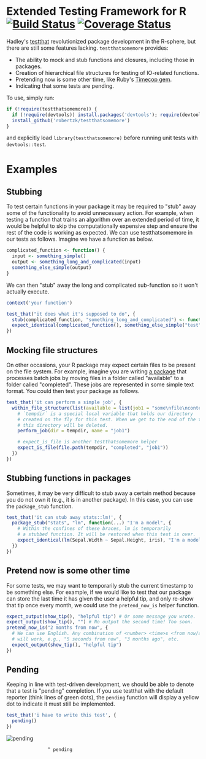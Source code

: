Extended Testing Framework for R [![Build Status](https://travis-ci.org/robertzk/testthatsomemore.svg?branch=master)](https://travis-ci.org/robertzk/testthatsomemore) [![Coverage Status](https://coveralls.io/repos/robertzk/testthatsomemore/badge.png?branch=master)](https://coveralls.io/r/robertzk/testthatsomemore?branch=master)
==========

Hadley's [testthat](https://github.com/hadley/testthat) revolutionized package development
in the R-sphere, but there are still some features lacking. `testthatsomemore` provides:

  * The ability to mock and stub functions and closures, including those in packages.
  * Creation of hierarchical file structures for testing of IO-related functions.
  * Pretending now is some other time, like Ruby's [Timecop gem](https://github.com/travisjeffery/timecop).
  * Indicating that some tests are pending.

To use, simply run:

```r
if (!require(testthatsomemore)) {
  if (!require(devtools)) install.packages('devtools'); require(devtools)
  install_github('robertzk/testthatsomemore') 
}
```

and explicitly load `library(testthatsomemore)` before running unit tests with
`devtools::test`.

Examples
========

Stubbing
-------

To test certain functions in your package it may be required to "stub" away
some of the functionality to avoid unnecessary action. For example, when
testing a function that trains an algorithm over an extended period of time,
it would be helpful to skip the computationally expensive step and ensure
the rest of the code is working as expected. We can use testthatsomemore
in our tests as follows. Imagine we have a function as below.

```R
complicated_function <- function() {
  input <- something_simple()
  output <- something_long_and_complicated(input)
  something_else_simple(output)
}
```

We can then "stub" away the long and complicated sub-function so it
won't actually execute.

```R
context('your function')

test_that("it does what it's supposed to do", {
  stub(complicated_function, "something_long_and_complicated") <- function(...) "test"
  expect_identical(complicated_function(), something_else_simple("test"))
})
```

Mocking file structures
-----------

On other occasions, your R package may expect certain files to be present
on the file system. For example, imagine you are writing [a package](https://github.com/HenrikBengtsson/R.batch) that processes
batch jobs by moving files in a folder called "available" to a folder called "completed".
These jobs are represented in some simple text format. You could then test your
package as follows.

```R
test_that('it can perform a simple job', {
  within_file_structure(list(available = list(job1 = "some\nfile\ncontents")), {
    # `tempdir` is a special local variable that holds our directory
    # created on the fly for this test. When we get to the end of the test,
    # this directory will be deleted.
    perform_job(dir = tempdir, name = "job1")

    # expect_is_file is another testthatsomemore helper
    expect_is_file(file.path(tempdir, "completed", "job1"))
  })
})
```

Stubbing functions in packages
----------

Sometimes, it may be very difficult to stub away a certain method because you
do not own it (e.g., it is in another package). In this case, you can use
the `package_stub` function.

```R
test_that('it can stub away stats::lm!', {
  package_stub("stats", "lm", function(...) "I'm a model", {
    # Within the confines of these braces, lm is temporarily
    # a stubbed function. It will be restored when this test is over.
    expect_identical(lm(Sepal.Width ~ Sepal.Height, iris), "I'm a model")
  })
})
```

Pretend now is some other time
-------------

For some tests, we may want to temporarily stub the current timestamp to be
something else. For example, if we would like to test that our package can
store the last time it has given the user a helpful tip, and only re-show
that tip once every month, we could use the `pretend_now_is` helper function.

```R
expect_output(show_tip(), "helpful tip") # Or some message you wrote.
expect_output(show_tip(), "") # No output the second time! Too soon.
pretend_now_is("2 months from now", {
  # We can use English. Any combination of <number> <time>s <from now/ago>
  # will work, e.g., "5 seconds from now", "3 months ago", etc.
  expect_output(show_tip(), "helpful tip")
})
```

Pending
-------

Keeping in line with test-driven development, we should be able to denote
that a test is "pending" completion. If you use testthat with the default
reporter (think lines of green dots), the `pending` function will display
a yellow dot to indicate it must still be implemented.

```R
test_that('i have to write this test', {
  pending()
})
```

![pending](inst/images/pending.png)

```
               ^ pending
```                    
